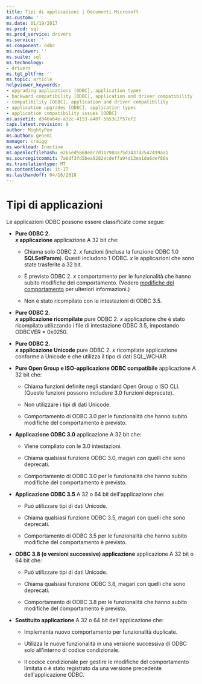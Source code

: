 ```yaml
---
title: Tipi di applicazioni | Documenti Microsoft
ms.custom: ''
ms.date: 01/19/2017
ms.prod: sql
ms.prod_service: drivers
ms.service: ''
ms.component: odbc
ms.reviewer: ''
ms.suite: sql
ms.technology:
- drivers
ms.tgt_pltfrm: ''
ms.topic: article
helpviewer_keywords:
- upgrading applications [ODBC], application types
- backward compatibility [ODBC], application and driver compatibility
- compatibility [ODBC], application and driver compatibility
- application upgrades [ODBC], application types
- application compatibility issues [ODBC]
ms.assetid: d346a64e-a32c-4153-a40f-5b53c2f57ef2
caps.latest.revision: 9
author: MightyPen
ms.author: genemi
manager: craigg
ms.workload: Inactive
ms.openlocfilehash: e265ed5868e8c7d1b798aa75d343742547499aa1
ms.sourcegitcommit: 7a6df3fd5bea9282ecdeffa94d13ea1da6def80a
ms.translationtype: MT
ms.contentlocale: it-IT
ms.lasthandoff: 04/16/2018
---
```

# <a name="types-of-applications"></a>Tipi di applicazioni
Le applicazioni ODBC possono essere classificate come segue:  
  
-   **Pure ODBC 2.**  
     ***x* applicazione** applicazione A 32 bit che:  
  
    -   Chiama solo ODBC 2. *x* funzioni (inclusa la funzione ODBC 1.0 **SQLSetParam**). Questi includono 1 ODBC. *x* le applicazioni che sono state trasferite a 32 bit.  
  
    -   È previsto ODBC 2. *x* comportamento per le funzionalità che hanno subito modifiche del comportamento. (Vedere [modifiche del comportamento](../../../odbc/reference/develop-app/behavioral-changes.md) per ulteriori informazioni.)  
  
    -   Non è stato ricompilato con le intestazioni di ODBC 3.5.  
  
-   **Pure ODBC 2.**  
     ***x* applicazione ricompilate** pure ODBC 2. *x* applicazione che è stato ricompilato utilizzando i file di intestazione ODBC 3.5, impostando ODBCVER = 0x0250.  
  
-   **Pure ODBC 2.**  
     ***x* applicazione Unicode** pure ODBC 2. *x* ricompilate applicazione conforme a Unicode e che utilizza il tipo di dati SQL_WCHAR.  
  
-   **Pure Open Group e ISO**–**applicazione ODBC compatibile** applicazione A 32 bit che:  
  
    -   Chiama funzioni definite negli standard Open Group o ISO CLI. (Queste funzioni possono includere 3.0 funzioni deprecate).  
  
    -   Non utilizzare i tipi di dati Unicode.  
  
    -   Comportamento di ODBC 3.0 per le funzionalità che hanno subito modifiche del comportamento è previsto.  
  
-   **Applicazione ODBC 3.0** applicazione A 32 bit che:  
  
    -   Viene compilato con le 3.0 intestazioni.  
  
    -   Chiama qualsiasi funzione ODBC 3.0, magari con quelli che sono deprecati.  
  
    -   Comportamento di ODBC 3.0 per le funzionalità che hanno subito modifiche del comportamento è previsto.  
  
-   **Applicazione ODBC 3.5** A 32 o 64 bit dell'applicazione che:  
  
    -   Può utilizzare tipi di dati Unicode.  
  
    -   Chiama qualsiasi funzione ODBC 3.5, magari con quelli che sono deprecati.  
  
    -   Comportamento di ODBC 3.5 per le funzionalità che hanno subito modifiche del comportamento è previsto.  
  
-   **ODBC 3.8 (o versioni successive) applicazione** applicazione A 32 bit o 64 bit che:  
  
    -   Può utilizzare tipi di dati Unicode.  
  
    -   Chiama qualsiasi funzione ODBC 3.8, magari con quelli che sono deprecati.  
  
    -   Comportamento di ODBC 3.8 per le funzionalità che hanno subito modifiche del comportamento è previsto.  
  
-   **Sostituito applicazione** A 32 o 64 bit dell'applicazione che:  
  
    -   Implementa nuovo comportamento per funzionalità duplicate.  
  
    -   Utilizza le nuove funzionalità in una versione successiva di ODBC solo all'interno di codice condizionale.  
  
    -   Il codice condizionale per gestire le modifiche del comportamento limitata o è stato registrato da una versione precedente dell'applicazione ODBC.
